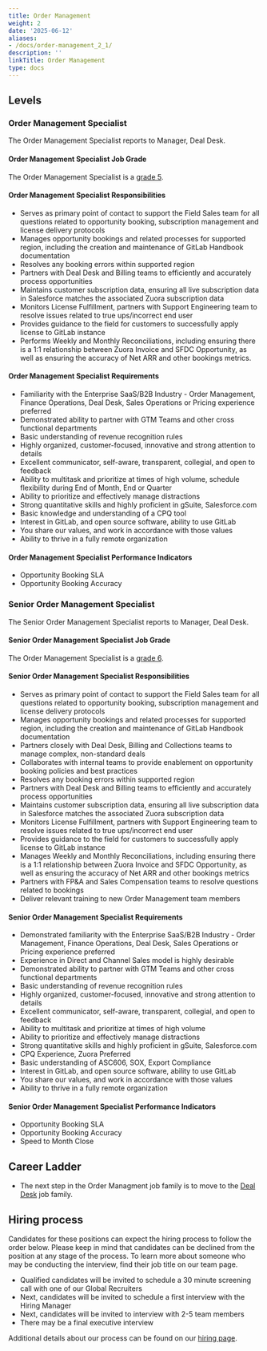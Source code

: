 ```yaml
---
title: Order Management
weight: 2
date: '2025-06-12'
aliases:
- /docs/order-management_2_1/
description: ''
linkTitle: Order Management
type: docs
---
```


## Levels

### Order Management Specialist

The Order Management Specialist reports to Manager, Deal Desk.

#### Order Management Specialist Job Grade

The Order Management Specialist is a [grade 5](/handbook/total-rewards/compensation/compensation-calculator/#gitlab-job-grades).

#### Order Management Specialist Responsibilities

- Serves as primary point of contact to support the Field Sales team for all questions related to opportunity booking, subscription management and license delivery protocols
- Manages opportunity bookings and related processes for supported region, including the creation and maintenance of GitLab Handbook documentation
- Resolves any booking errors within supported region
- Partners with Deal Desk and Billing teams to efficiently and accurately process opportunities
- Maintains customer subscription data, ensuring all live subscription data in Salesforce matches the associated Zuora subscription data
- Monitors License Fulfillment, partners with Support Engineering team to resolve issues related to true ups/incorrect end user
- Provides guidance to the field for customers to successfully apply license to GitLab instance
- Performs Weekly and Monthly Reconciliations, including ensuring there is a 1:1 relationship between Zuora Invoice and SFDC Opportunity, as well as ensuring the accuracy of Net ARR and other bookings metrics.

#### Order Management Specialist Requirements

- Familiarity with the Enterprise SaaS/B2B Industry - Order Management, Finance Operations, Deal Desk, Sales Operations or Pricing experience preferred
- Demonstrated ability to partner with GTM Teams and other cross functional departments
- Basic understanding of revenue recognition rules
- Highly organized, customer-focused, innovative and strong attention to details
- Excellent communicator, self-aware, transparent, collegial, and open to feedback
- Ability to multitask and prioritize at times of high volume, schedule flexibility during End of Month, End or Quarter
- Ability to prioritize and effectively manage distractions
- Strong quantitative skills and highly proficient in gSuite, Salesforce.com
- Basic knowledge and understanding of a CPQ tool
- Interest in GitLab, and open source software, ability to use GitLab
- You share our values, and work in accordance with those values
- Ability to thrive in a fully remote organization

#### Order Management Specialist Performance Indicators

- Opportunity Booking SLA
- Opportunity Booking Accuracy

### Senior Order Management Specialist

The Senior Order Management Specialist reports to Manager, Deal Desk.

#### Senior Order Management Specialist Job Grade

The Order Management Specialist is a [grade 6](/handbook/total-rewards/compensation/compensation-calculator/#gitlab-job-grades).

#### Senior Order Management Specialist Responsibilities

- Serves as primary point of contact to support the Field Sales team for all questions related to opportunity booking, subscription management and license delivery protocols
- Manages opportunity bookings and related processes for supported region, including the creation and maintenance of GitLab Handbook documentation
- Partners closely with Deal Desk, Billing and Collections teams to manage complex, non-standard deals
- Collaborates with internal teams to provide enablement on opportunity booking policies and best practices
- Resolves any booking errors within supported region
- Partners with Deal Desk and Billing teams to efficiently and accurately process opportunities
- Maintains customer subscription data, ensuring all live subscription data in Salesforce matches the associated Zuora subscription data
- Monitors License Fulfillment, partners with Support Engineering team to resolve issues related to true ups/incorrect end user
- Provides guidance to the field for customers to successfully apply license to GitLab instance
- Manages Weekly and Monthly Reconciliations, including ensuring there is a 1:1 relationship between Zuora Invoice and SFDC Opportunity, as well as ensuring the accuracy of Net ARR and other bookings metrics
- Partners with FP&A and Sales Compensation teams to resolve questions related to bookings
- Deliver relevant training to new Order Management team members

#### Senior Order Management Specialist Requirements

- Demonstrated familiarity with the Enterprise SaaS/B2B Industry - Order Management, Finance Operations, Deal Desk, Sales Operations or Pricing experience preferred
- Experience in Direct and Channel Sales model is highly desirable
- Demonstrated ability to partner with GTM Teams and other cross functional departments
- Basic understanding of revenue recognition rules
- Highly organized, customer-focused, innovative and strong attention to details
- Excellent communicator, self-aware, transparent, collegial, and open to feedback
- Ability to multitask and prioritize at times of high volume
- Ability to prioritize and effectively manage distractions
- Strong quantitative skills and highly proficient in gSuite, Salesforce.com
- CPQ Experience, Zuora Preferred
- Basic understanding of ASC606, SOX, Export Compliance
- Interest in GitLab, and open source software, ability to use GitLab
- You share our values, and work in accordance with those values
- Ability to thrive in a fully remote organization

#### Senior Order Management Specialist Performance Indicators

- Opportunity Booking SLA
- Opportunity Booking Accuracy
- Speed to Month Close

## Career Ladder

- The next step in the Order Managment job family is to move to the [Deal Desk](/job-families/sales/deal-desk/) job family.

## Hiring process

Candidates for these positions can expect the hiring process to follow the order below. Please keep in mind that candidates can be declined from the position at any stage of the process. To learn more about someone who may be conducting the interview, find their job title on our team page.

- Qualified candidates will be invited to schedule a 30 minute screening call with one of our Global Recruiters
- Next, candidates will be invited to schedule a first interview with the Hiring Manager
- Next, candidates will be invited to interview with 2-5 team members
- There may be a final executive interview

Additional details about our process can be found on our [hiring page](/handbook/hiring/).
